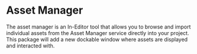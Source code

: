 # Asset Manager

The asset manager is an In-Editor tool that allows you to browse and import individual assets from the Asset Manager service directly into your project. This package will add a new dockable window where assets are displayed and interacted with.